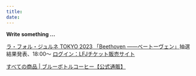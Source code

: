 ```yaml
---
title: 
date: 
---
```

**Write something ...**

[ラ・フォル・ジュルネ TOKYO 2023 「Beethoven ――ベートーヴェン」](http://www.lfj.jp)抽選結果発表、18:00〜
[ログイン：LFJチケット販売サイト](https://md-account.pia.jp/lfj/pre/list.do)

[すべての商品 | ブルーボトルコーヒー【公式通販】](https://store.bluebottlecoffee.jp/collections/all)